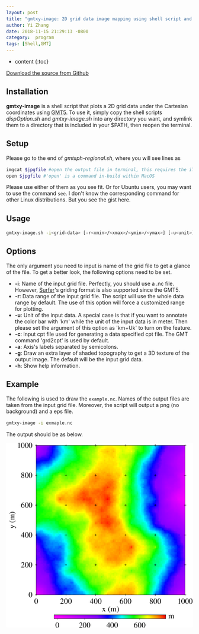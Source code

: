 ```yaml
---
layout: post
title: "gmtxy-image: 2D grid data image mapping using shell script and GMT5 under the Cartesian coordinates"
author: Yi Zhang
date: 2018-11-15 21:29:13 -0800
category:  program
tags: [Shell,GMT]
---
```


* content
{:toc}



[Download the source from Github](https://github.com/YiZhangCUG/OpenSourcePrograms)

## Installation

**gmtxy-image** is a shell script that plots a 2D grid data under the Cartesian coordinates using [GMT5](https://gmt.soest.hawaii.edu). To use it, simply copy the shell scripts *dispOption.sh* and *gmtxy-image.sh* into any directory you want, and symlink them to a directory that is included in your $PATH, then reopen the terminal.

## Setup

Please go to the end of *gmtsph-regional.sh*, where you will see lines as
```bash
imgcat $jpgfile #open the output file in terminal, this requires the iTerm.app and imgcat.sh
open $jpgfile #'open' is a command in-build within MacOS
```
Please use either of them as you see fit. Or for Ubuntu users, you may want to use the command `see`. I don't know the corresponding command for other Linux distributions. But you see the gist here.

## Usage

```bash
gmtxy-image.sh -i<grid-data> [-r<xmin>/<xmax>/<ymin>/<ymax>] [-u<unit>] [-c<cpt-file>] [-a<x-label>,<y-label>] [-g] [-h]
```

## Options

The only argument you need to input is name of the grid file to get a glance of the file. To get a better look, the following options need to be set.

+ __-i__: Name of the input grid file. Perfectly, you should use a .nc file. However, [Surfer](https://www.goldensoftware.com/products/surfer)'s griding format is also supported since the GMT5.
+ __-r__: Data range of the input grid file. The script will use the whole data range by default. The use of this option will force a customized range for plotting.
+ __-u__: Unit of the input data. A special case is that if you want to annotate the color bar with 'km' while the unit of the input data is in meter. Then please set the argument of this option as 'km+Uk' to turn on the feature.
+ __-c__: input cpt file used for generating a data specified cpt file. The GMT command 'grd2cpt' is used by default.
+ __-a__: Axis's labels separated by semicolons.
+ __-g__: Draw an extra layer of shaded topography to get a 3D texture of the output image. The default will be the input grid data.
+ __-h__: Show help information.

## Example

The following is used to draw the `example.nc`. Names of the output files are taken from the input grid file. Moreover, the script will output a png (no background) and a eps file.

```bash
gmtxy-image -i exmaple.nc
```

The output should be as below.

![example image for gmtxy-image](/assets/2018-11/example-image-for-gmtxy-image.png)
